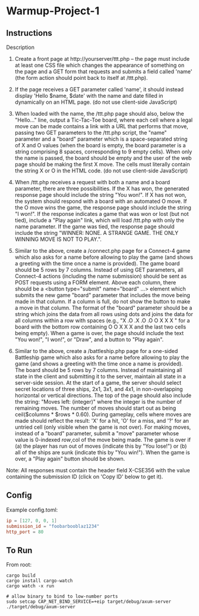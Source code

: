 # Warmup-Project-1

## Instructions

Description
1. Create a front page at http://yourserver/ttt.php – the page must include at
least one CSS file which changes the appearance of something on the page and a
GET form that requests and submits a field called 'name' (the form action should
point back to itself at /ttt.php).

2. If the page receives a GET parameter called 'name', it should instead display
'Hello $name, $date' with the name and date filled in dynamically on an HTML page.
(do not use client-side JavaScript)

3. When loaded with the name, the /ttt.php page should also, below the "Hello..."
line, output a Tic-Tac-Toe board, where each cell where a legal move can be made
contains a link with a URL that performs that move, passing two GET parameters
to the /ttt.php script, the "name" parameter and a "board" parameter which is a
space-separated string of X and O values (when the board is empty, the board
parameter is a string comprising 8 spaces, corresponding to 9 empty cells).
When only the name is passed, the board should be empty and the user of the web
page should be making the first X move. The cells must literally contain the
string X or O in the HTML code.  (do not use client-side JavaScript)

4. When /ttt.php receives a request with both a name and a board parameter, there
are three possibilities.  If the X has won, the generated response page should
include the string "You won!".  If X has not won, the system should respond with
a board with an automated O move.  If the O move wins the game, the response page
should include the string "I won!".  If the response indicates a game that was won
or lost (but not tied), include a "Play again" link, which will load /ttt.php with
only the name parameter.  If the game was tied, the response page should include
the string "WINNER: NONE.  A STRANGE GAME.  THE ONLY WINNING MOVE IS NOT TO PLAY.".

5. Similar to the above, create a /connect.php page for a Connect-4 game which
also asks for a name before allowing to play the game (and shows a greeting with
the time once a name is provided).  The game board should be 5 rows by 7 columns.
Instead of using GET parameters, all Connect-4 actions (including the name
submission) should be sent as POST requests using a FORM element.  Above each
column, there should be a <button type="submit" name="board" ...> element which
submits the new game "board" parameter that includes the move being made in that
column.  If a column is full, do not show the button to make a move in that column.
The format of the "board" parameter should be a string which joins the data from
all rows using dots and joins the data for all columns within a row with spaces
(e.g., "X      .O      .X      .O      .O O X X X  " for a board with the bottom
row containing O O X X X and the last two cells being empty).  When a game is
over, the page should include the text "You won!", "I won!", or "Draw", and a
button to "Play again".

6. Similar to the above, create a /battleship.php page for a one-sided Battleship
game which also asks for a name before allowing to play the game (and shows a
greeting with the time once a name is provided).  The board should be 5 rows by 7
columns.  Instead of maintaining all state in the client and submitting it to the
server, maintain all state in a server-side session.  At the start of a game, the
server should select secret locations of three ships, 2x1, 3x1, and 4x1, in
non-overlapping horizontal or vertical directions.  The top of the page should
also include the string: "Moves left: (integer)" where the integer is the number
of remaining moves.  The number of moves should start out as being
ceil($columns * $rows * 0.60).  During gameplay, cells where moves are made
should reflect the result: 'X' for a hit, 'O' for a miss, and '?' for an untried
cell (only visible when the game is not over).  For making moves, instead of a
"board" parameter, submit a "move" parameter whose value is 0-indexed $row,$col
of the move being made.  The game is over if (a) the player has run out of moves
(indicate this by "You lose!") or (b) all of the ships are sunk (indicate this
by "You win!").  When the game is over, a "Play again" button should be shown.

Note: All responses must contain the header field X-CSE356 with the value containing the submission ID  (click on 'Copy ID' below to get it).

## Config

Example config.toml:

```TOML
ip = [127, 0, 0, 1]
submission_id = "foobarbooblaz1234"
http_port = 80
```

## To Run

From root:

```Shell
cargo build
cargo install cargo-watch
cargo watch -x run
```

```Shell
# allow binary to bind to low-number ports
sudo setcap CAP_NET_BIND_SERVICE=+eip target/debug/axum-server
./target/debug/axum-server
```
